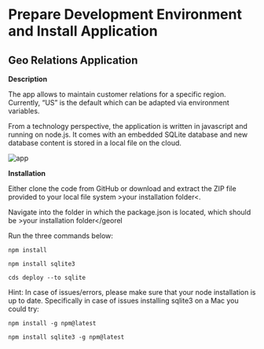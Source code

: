 # Prepare Development Environment and Install Application

## Geo Relations Application

**Description**

The app allows to maintain customer relations for a specific region. Currently, “US” is the default which can be adapted via environment variables.

From a technology perspective, the application is written in javascript and running on node.js. It comes with an embedded SQLite database and new database content is stored in a local file on the cloud.

 ![app](./images/devandapp1.png)

**Installation**

Either clone the code from GitHub or download and extract the ZIP file provided to your local file system >your installation folder<.
  
Navigate into the folder in which the package.json is located, which should be >your installation folder</georel

Run the three commands below:

```
npm install

npm install sqlite3

cds deploy --to sqlite
```

Hint: In case of issues/errors, please make sure that your node installation is up to date. Specifically in case of issues installing sqlite3 on a Mac you could try: 

```
npm install -g npm@latest 

npm install sqlite3 -g npm@latest
```

